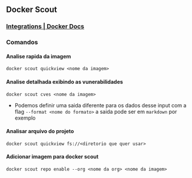 ## Docker Scout 
### [Integrations | Docker Docs](https://docs.docker.com/scout/integrations/)

### Comandos 
#### Analise rapida da imagem
`docker scout quickview <nome da imagem>`
#### Analise detalhada exibindo as vunerabilidades 
`docker scout cves <nome da imagem>`
- Podemos definir uma saida diferente para os dados desse input com a flag `--format <nome do formato>` a saida pode ser em `markdown` por exemplo
#### Analisar arquivo do projeto
`docker scout quickview fs://<diretorio que quer usar>`
#### Adicionar imagem para docker scout 
`docker scout repo enable --org <nome da org> <nome da imagem>`